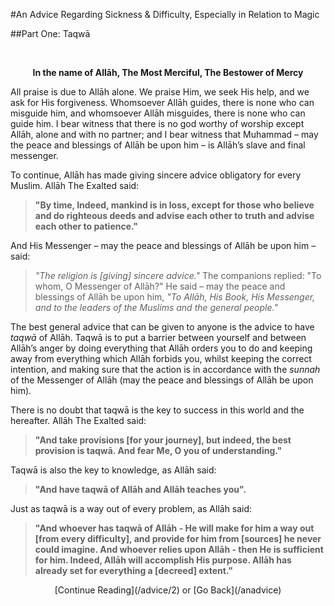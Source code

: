 [title: Advice Part One: Taqwā - muhammadtim.com]:/
[menu-locgroup: advices]:/
[alias: /advice/1]:/
[alias: /articles/advice/1]:/


#An Advice Regarding Sickness & Difficulty, Especially in Relation to Magic

##Part One: Taqwā

<br/>
<p style="text-align:center;"><strong>In the name of Allāh, The Most Merciful, The Bestower of Mercy</strong></p>All praise is due to Allāh alone. We praise Him, we seek His help, and we ask for His forgiveness. Whomsoever Allāh guides, there is none who can misguide him, and whomsoever Allāh misguides, there is none who can guide him. I bear witness that there is no god worthy of worship except Allāh, alone and with no partner; and I bear witness that Muhammad – may the peace and blessings of Allāh be upon him – is Allāh’s slave and final messenger.
To continue, Allāh has made giving sincere advice obligatory for every Muslim. Allāh The Exalted said:
> **"By time, Indeed, mankind is in loss, except for those who believe and do righteous deeds and advise each other to truth and advise each other to patience."**
And His Messenger – may the peace and blessings of Allāh be upon him – said:
>_"The religion is [giving] sincere advice."_ The companions replied: "To whom, O Messenger of Allāh?" He said – may the peace and blessings of Allāh be upon him, _"To Allāh, His Book, His Messenger, and to the leaders of the Muslims and the general people."_
The best general advice that can be given to anyone is the advice to have _taqwā_ of Allāh. Taqwā is to put a barrier between yourself and between Allāh’s anger by doing everything that Allāh orders you to do and keeping away from everything which Allāh forbids you, whilst keeping the correct intention, and making sure that the action is in accordance with the _sunnah_ of the Messenger of Allāh (may the peace and blessings of Allāh be upon him). 
There is no doubt that taqwā is the key to success in this world and the hereafter. Allāh The Exalted said:
> **"And take provisions [for your journey], but indeed, the best provision is taqwā. And fear Me, O you of understanding."**
Taqwā is also the key to knowledge, as Allāh said:

>**"And have taqwā of Allāh and Allāh teaches you".**

Just as taqwā is a way out of every problem, as Allāh said: 

>**"And whoever has taqwā of Allāh - He will make for him a way out [from every difficulty], and provide for him from [sources] he never could imagine. And whoever relies upon Allāh - then He is sufficient for him. Indeed, Allāh will accomplish His purpose. Allāh has already set for everything a [decreed] extent."**

<p style="text-align:center">[Continue Reading](/advice/2) or [Go Back](/anadvice)